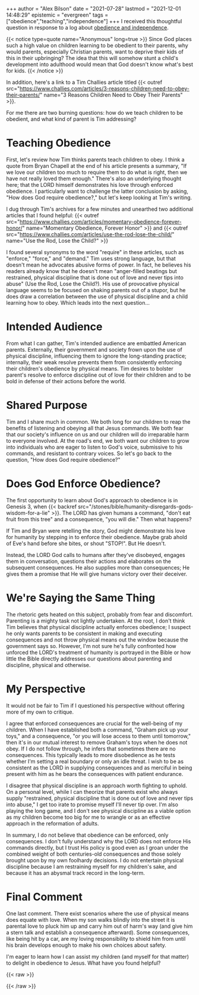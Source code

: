 +++
author = "Alex Bilson"
date = "2021-07-28"
lastmod = "2021-12-01 14:48:29"
epistemic = "evergreen"
tags = ["obedience","teaching","independence"]
+++
I received this thoughtful question in response to a log about [obedience and independence](https://alexbilson.dev/logs/20210611-160129/).

{{< notice type=quote name="Anonymous" long=true >}}
Since God places such a high value on children learning to be obedient to their parents, why would parents, especially Christian parents, want to deprive their kids of this in their upbringing?  The idea that this will somehow stunt a child's development into adulthood would mean that God doesn't know what's best for kids.
{{< /notice >}}

In addition, here's a link to a Tim Challies article titled {{< outref src="https://www.challies.com/articles/3-reasons-children-need-to-obey-their-parents/" name="3 Reasons Children Need to Obey Their Parents" >}}.

For me there are two burning questions: how do we teach children to be obedient, and what kind of parent is Tim addressing?

# Teaching Obedience

First, let's review how Tim thinks parents teach children to obey. I think a quote from Bryan Chapell at the end of his article presents a summary, "If we love our children too much to require them to do what is right, then we have not really loved them enough." There's also an underlying thought here; that the LORD himself demonstrates his love through enforced obedience. I particularly want to challenge the latter conclusion by asking, "How does God require obedience?," but let's keep looking at Tim's writing.

I dug through Tim's archives for a few minutes and unearthed two additional articles that I found helpful: {{< outref src="https://www.challies.com/articles/momentary-obedience-forever-honor/" name="Momentary Obedience, Forever Honor" >}} and {{< outref src="https://www.challies.com/articles/use-the-rod-lose-the-child/" name="Use the Rod, Lose the Child?" >}}

I found several synonyms to the word "require" in these articles, such as "enforce," "force," and "demand." Tim uses strong language, but that doesn't mean he advocates abusive forms of power. In fact, he believes his readers already know that he doesn't mean "anger-filled beatings but restrained, physical discipline that is done out of love and never tips into abuse" (Use the Rod, Lose the Child?). His use of provocative physical language seems to be focused on shaking parents out of a stupor, but he does draw a correlation between the use of physical discipline and a child learning how to obey. Which leads into the next question...

# Intended Audience

From what I can gather, Tim's intended audience are embattled American parents. Externally, their government and society frown upon the use of physical discipline, influencing them to ignore the long-standing practice; internally, their weak resolve prevents them from consistently enforcing their children's obedience by physical means. Tim desires to bolster parent's resolve to enforce discipline out of love for their children and to be bold in defense of their actions before the world.

# Shared Purpose

Tim and I share much in common. We both long for our children to reap the benefits of listening and obeying all that Jesus commands. We both fear that our society's influence on us and our children will do irreparable harm to everyone involved. At the road's end, we both want our children to grow into individuals who are eager to listen to God's voice, submissive to his commands, and resistant to contrary voices. So let's go back to the question, "How does God require obedience?"

# Does God Enforce Obedience?

The first opportunity to learn about God's approach to obedience is in Genesis 3, when {{< backref src="/stones/bible/humanity-disregards-gods-wisdom-for-a-lie" >}}. The LORD has given humans a command, "don't eat fruit from this tree" and a consequence, "you will die." Then what happens?

If Tim and Bryan were retelling the story, God might demonstrate his love for humanity by stepping in to enforce their obedience. Maybe grab ahold of Eve's hand before she bites, or shout "STOP!". But He doesn't.

Instead, the LORD God calls to humans after they've disobeyed, engages them in conversation, questions their actions and elaborates on the subsequent consequences. He also supplies more than consequences; He gives them a promise that He will give humans victory over their deceiver.

# We're Saying the Same Thing

The rhetoric gets heated on this subject, probably from fear and discomfort. Parenting is a mighty task not lightly undertaken. At the root, I don't think Tim believes that physical discipline actually enforces obedience; I suspect he only wants parents to be consistent in making and executing consequences and not throw physical means out the window because the government says so. However, I'm not sure he's fully confronted how unforced the LORD's treatment of humanity is portrayed in the Bible or how little the Bible directly addresses our questions about parenting and discipline, physical and otherwise.

# My Perspective

It would not be fair to Tim if I questioned his perspective without offering more of my own to critique.

I agree that enforced consequences are crucial for the well-being of my children. When I have established both a command, "Graham pick up your toys," and a consequence, "or you will lose access to them until tomorrow," then it's in our mutual interest to remove Graham's toys when he does not obey. If I do not follow through, he infers that sometimes there are no consequences. This typically leads to more disobedience as he tests whether I'm setting a real boundary or only an idle threat. I wish to be as consistent as the LORD in supplying consequences and as merciful in being present with him as he bears the consequences with patient endurance.

I disagree that physical discipline is an approach worth fighting to uphold. On a personal level, while I can theorize that parents exist who always supply "restrained, physical discipline that is done out of love and never tips into abuse," I get too irate to promise myself I'll never tip over. I'm also playing the long game, and I don't see physical discipline as a viable option as my children become too big for me to wrangle or as an effective approach in the reformation of adults.

In summary, I do not believe that obedience can be enforced, only consequences. I don't fully understand why the LORD does not enforce His commands directly, but I trust His policy is good even as I groan under the combined weight of both centuries-old consequences and those solely brought upon by my own foolhardy decisions. I do not entertain physical discipline because I am restraining myself for my children's sake, and because it has an abysmal track record in the long-term.

# Final Comment

One last comment. There exist scenarios where the use of physical means does equate with love. When my son walks blindly into the street it is parental love to pluck him up and carry him out of harm's way (and give him a stern talk and establish a consequence afterward). Some consequences, like being hit by a car, are my loving responsibility to shield him from until his brain develops enough to make his own choices about safety.

I'm eager to learn how I can assist my children (and myself for that matter) to delight in obedience to Jesus. What have you found helpful?

{{< raw >}}
<!--
##Erin Leck 7-29-2021 @ 11:53 PM

Janet Lansbury’s approach to toddler discipline is the most Christ-like I’ve ever read. As a society we are painfully lacking in understanding child development. We have standards that are too high and we unintentionally shame children who are simply exploring in developmentally appropriate ways by enforcing “consequences” which are often just another word for punishment.

A relationship-based approach to parenting is how Jesus – IMO – relates to us. He does not relate to us through “do this or this happens”. I’m not saying life does not have consequences or that we leave our children alone without guidance. But how we do that in a way that is respectful and not abusing our power as parents and not enforcing disconnected consequences is a world all its own to discover.

Physical punishment of any kind IS abuse because it is an abuse of our parental power. Christians who give parenting advice with no regard for the 1000s of studies that prove the harm in spanking – even so called “restrained” spanking (even as little as once/week) – and are not educated in child development, should NOT be giving advice. I can barely pick up a Christian parenting resource without cringing. Even authors who explain their methods and then say it isn’t punishment are sadly deeply lost. Most advice I see from Christians is not loving – it is about controlling a child’s behavior. As you noted, that isn’t God’s approach with us at all. His approach is his relationship with us.

Children learn by modeling. Do we want our children to clean up? Then we clean up and they learn by watching us. If it is very important to you that your children pick up their toys or help, perhaps it becomes a game, maybe you clean up and he helps. Or doesn’t. This is another developmental question – is it appropriate to expect a toddler (0-5yrs) to clean up toys?

I could go on. I am very passionate about this topic. I am heartbroken by the way the church – generally speaking – talks about children and treats them. I believe it is a huge problem.

## - Alex Bilson 7-30-2021 @ 9:00 AM

  Thanks Erin! We’ve regularly been helped by Janet Lansbury’s podcast. Your insight into tongue ties and sleep training (https://www.littleones.co/) have both been life-savers.

  The subject of expectations has also been on my mind. Every once in a while, when I’m exasperated by Graham’s actions or perceived unwillingness to listen, Amie reminds me that he’s only three years old. My standards have gotten even higher now that he has a younger brother. As you might imagine, their conflict resolution and style of relating are… less than ideal.

  However, I’ve also been stunned by the high expectations that the LORD exhibits towards humanity. For example, He fully expects all the Israelites to become a host of royal priests (Exodus 19:6), even though there’s little in their family track record to encourage such hope. I mean, hasn’t He read the Bible (lol)? There’s something honoring about genuinely high expectations, paired with mercy and presence, that I’d like to emulate.

  For example, I’m always playing catch-up with Graham’s skill level. A couple days ago I was sweeping up dinner crumbs and told Graham he could go play with trucks after he picked up his cup and plate. In a burst of inspiration, I asked if he’d like to help me sweep. He enthusiastically agreed and went on to sweep the entire dining room; even afterward picking up a few scattered pieces he’d missed. My expectations of what he could do were too low, and I noticed after I’d asked that he felt it was an honor to be invited to sweep; an honor I had denied him in part because I underestimated his ability and willingness.

## - - Alex Bilson 7-30-2021 @ 9:53 AM

    On the flip side; however, being a parent has given me first-hand experience of the fears, the stresses, and the chaos of parenting. Out of love for my children, a need for control, and sleep deprivation, I am very susceptible to whatever everyone else is doing; family and friends. After all, if it works for them, why not?

    My family’s decisions about physical discipline were made in a homogeneous culture, without the resources to take a break and reflect, and little validated exposure to competing ideas. I’m fairly certain that, were my place swapped with my mother’s, I could not have done better.

    It’s a sign of our new environment that most of the best parenting advice I’ve discovered has come from New Zealand. What?!

## - - - Erin Leck 8-2-2021 @ 8:40 PM

      I love hearing your insights and viewpoints, as usual. Thank you for sharing! I hope my comment about cleaning up didn’t come across too pointed – I was more piggy backing off your example to point out the idea of expectations and child development. Where do our expectations keep us from understanding and relating to our children in a way that respects where they are?
      This is a question I come back to often. Current example – Xander has become quite explosive at seemingly nothing toward guests when they first enter the house. I don’t want to shame or punish this behavior because I know that it is impulsive. He doesn’t know WHY he’s doing it and certainly can’t control it (to what degree, I’m not sure). He’s almost 3.5 so he’s entering into being able to problem solve with us and his empathy is now developing, but he’s still very much a baby and cannot control his actions. So how do I teach him societal rules without making it about him and his behavior? Today I simply stated the facts: “people don’t like being yelled at. If you want Aunt Kelly to let you sit in that chair, you could ask her.”
      A lot of it is in the delivery for me.

      Anyway, that’s my current and most constant question of “how do I do this?!” It’s very difficult!!!

## - - - - Erin Leck 8-2-2021 @ 8:47 PM

        Lastly, I have trouble with Christian circles making our relationship with our children somehow a parallel to that of ours with God. It simply cannot be the case because we are relating to God as adult children, not as actual children. So, much of what we see God doing in our lives just doesn’t make sense with kids. That seems obvious enough, but I think we stop short of thinking through it more. This is something I really want to talk to you guys about bc I’m been struggling to accept any Christian viewpoint when it comes to kids. The only thing I need is “children are first in God’s kingdom”. That alone is enough for me to throw out many of the Christian voices I hear and have experienced. At the risk of sounding intense, much of main stream parenting just feels like another system of oppression to me!

        Anyway, I’m 41 weeks pregnant so I’m not sure when we’ll be able to Zoom call – LOL. But I’ll email you guys. We miss you both so much! I love that we can still talk virtually. Hope to speak soon.

## - - - - - Alex Bilson 8-3-2021 @ 8:49 AM

          No need to apologize. Numerous perspectives read my writing and I want to invite them into the conversation. Unlike Facebook, my aim is to have an open floor for dialog. More than a moderator, I’m hoping to be a facilitator.

          I’ve not read many parenting books, but I have felt nauseous paging through ‘Christian’ parenting books at Barnes & Noble. Amie and I have been listening to the Bible Project’s Family of God series, and that’s stirred conversation about parenting and sibling rivalry (something to look forward to 😃 ). First episode here.

## Erin Leck 7-29-2021 @ 11:57 PM

…I would love to discuss further if it interests you and Amie! I have so many thoughts, as well as my own experiences being brought up in a Christian home that used physical punishment as a way to “teach”. I’m so glad to see you thinking deeply about this stuff. Too many people do not dig deep enough…then cycles are repeated.

## - Alex Bilson 7-30-2021 @ 9:03 AM

  Amie and I would love that! Let’s find a time via email.

## Erin Leck 7-30-2021 @ 12:07 AM

Lastly, you may enjoy this resource
http://www.flourishinghomesandfamilies.com
If you use Facebook or Instagram, they also have a presence there that is great.

## - Alex Bilson 7-30-2021 @ 9:04 AM

  Thanks!

-->
{{< /raw >}}
